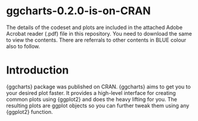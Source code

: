 # ggcharts-0.2.0-is-on-CRAN

The details of the codeset and plots are included in the attached Adobe Acrobat reader (.pdf) file in this repository. 
You need to download the same to view the contents. There are referrals to other contents in BLUE colour also to follow.

Introduction
=============

{ggcharts} package was published on CRAN. {ggcharts} aims to get you to your desired plot faster. It provides a high-level interface for creating common plots using {ggplot2} and does the heavy lifting for you. The resulting plots are ggplot objects so you can further tweak them using any {ggplot2} function.
